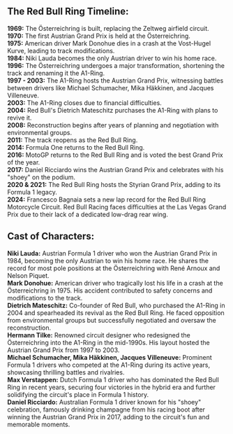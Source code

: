 ## **The Red Bull Ring Timeline:**

**1969:** The Österreichring is built, replacing the Zeltweg airfield circuit.  
**1970:** The first Austrian Grand Prix is held at the Österreichring.  
**1975:** American driver Mark Donohue dies in a crash at the Vost-Hugel Kurve, leading to track modifications.  
**1984:** Niki Lauda becomes the only Austrian driver to win his home race.  
**1996:** The Österreichring undergoes a major transformation, shortening the track and renaming it the A1-Ring.  
**1997 \- 2003:** The A1-Ring hosts the Austrian Grand Prix, witnessing battles between drivers like Michael Schumacher, Mika Häkkinen, and Jacques Villeneuve.  
**2003:** The A1-Ring closes due to financial difficulties.  
**2004:** Red Bull's Dietrich Mateschitz purchases the A1-Ring with plans to revive it.  
**2008:** Reconstruction begins after years of planning and negotiation with environmental groups.  
**2011:** The track reopens as the Red Bull Ring.  
**2014:** Formula One returns to the Red Bull Ring.  
**2016:** MotoGP returns to the Red Bull Ring and is voted the best Grand Prix of the year.  
**2017:** Daniel Ricciardo wins the Austrian Grand Prix and celebrates with his "shoey" on the podium.  
**2020 & 2021:** The Red Bull Ring hosts the Styrian Grand Prix, adding to its Formula 1 legacy.  
**2024:** Francesco Bagnaia sets a new lap record for the Red Bull Ring Motorcycle Circuit. Red Bull Racing faces difficulties at the Las Vegas Grand Prix due to their lack of a dedicated low-drag rear wing.

## **Cast of Characters:**

**Niki Lauda:** Austrian Formula 1 driver who won the Austrian Grand Prix in 1984, becoming the only Austrian to win his home race. He shares the record for most pole positions at the Österreichring with René Arnoux and Nelson Piquet.  
**Mark Donohue:** American driver who tragically lost his life in a crash at the Österreichring in 1975\. His accident contributed to safety concerns and modifications to the track.  
**Dietrich Mateschitz:** Co-founder of Red Bull, who purchased the A1-Ring in 2004 and spearheaded its revival as the Red Bull Ring. He faced opposition from environmental groups but successfully negotiated and oversaw the reconstruction.  
**Hermann Tilke:** Renowned circuit designer who redesigned the Österreichring into the A1-Ring in the mid-1990s. His layout hosted the Austrian Grand Prix from 1997 to 2003\.  
**Michael Schumacher, Mika Häkkinen, Jacques Villeneuve:** Prominent Formula 1 drivers who competed at the A1-Ring during its active years, showcasing thrilling battles and rivalries.  
**Max Verstappen:** Dutch Formula 1 driver who has dominated the Red Bull Ring in recent years, securing four victories in the hybrid era and further solidifying the circuit's place in Formula 1 history.  
**Daniel Ricciardo:** Australian Formula 1 driver known for his "shoey" celebration, famously drinking champagne from his racing boot after winning the Austrian Grand Prix in 2017, adding to the circuit's fun and memorable moments.  
